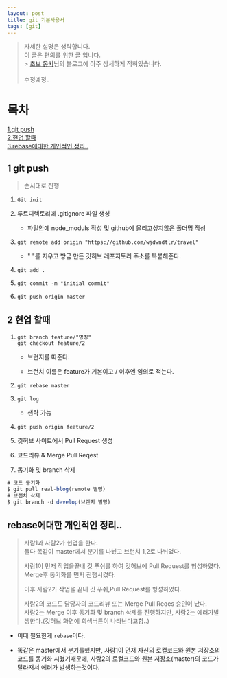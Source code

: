 ```yaml
---
layout: post
title: git 기본사용서
tags: [git]
---
```


> 자세한 설명은 생략합니다.<br>
> 이 글은 편의를 위한 글 입니다.<br> > [초보 몽키](https://wayhome25.github.io/git/2017/07/08/git-first-pull-request-story/)님의 블로그에 아주 상세하게 적혀있습니다. <br><br>
> 수정예정.. 

# 목차

[1.git push](#git-push)<br>
[2.현업 할때](#현업-할때)<br>
[3.rebase에대한 개인적인 정리..](#rebase에대한-개인적인-정리..)<br>

## 1 git push

> 순서대로 진행

1.  ```
    Git init
    ```

2.  루트디렉토리에 .gitignore 파일 생성

    - 파일안에 node_moduls 작성 및 github에 올리고싶지않은 폴더명 작성

3.  ```
    git remote add origin "https://github.com/wjdwndtlr/travel"
    ```

    - " "를 지우고 방금 만든 깃허브 레포지토리 주소를 복붙해준다.

4.  ```
    git add .
    ```

5.  ```
    git commit -m "initial commit"
    ```

6.  ```
    git push origin master
    ```

## 2 현업 할때

1.  ```
    git branch feature/"명칭"
    git checkout feature/2
    ```

    - 브런지를 따준다.

    - 브런치 이름은 feature가 기본이고 / 이후엔 임의로 적는다.

2.  ```
    git rebase master
    ```

3)  ```
    git log
    ```

    - 생략 가능

4)  ```
    git push origin feature/2
    ```

5. 깃허브 사이트에서 Pull Request 생성

6. 코드리뷰 & Merge Pull Reqest

7. 동기화 및 branch 삭제

```js
# 코드 동기화
$ git pull real-blog(remote 별명)
# 브랜치 삭제
$ git branch -d develop(브랜치 별명)
```

## rebase에대한 개인적인 정리..

> 사람1과 사람2가 현업을 한다.<br>
> 둘다 똑같이 master에서 분기를 나눴고 브런치 1,2로 나뉘었다.<br>
>
> 사람1이 먼저 작업을끝내 깃 푸쉬를 하여 깃허브에 Pull Request를 형성하였다.
> Merge후 동기화를 먼저 진행시켰다. <br>
>
> 이후 사람2가 작업을 끝내 깃 푸쉬,Pull Request를 형성하였다.<br>
>
> 사람2의 코드도 담당자의 코드리뷰 또는 Merge Pull Reqes 승인이 났다.<br>
> 사람2는 Merge 이후 동기화 및 branch 삭제를 진행하지만, 사람2는 에러가발생한다.(깃허브 화면에 회색버튼이 나타난다고함..)<br>

- 이때 필요한게 `rebase`이다. <br>

- 똑같은 master에서 분기를했지만, 사람1이 먼저 자신의 로컬코드와 원본 저장소의 코드를 동기화 시켰기때문에, 사람2의 로컬코드와 원본 저장소(master)의 코드가 달라져서 에러가 발생하는것이다.
